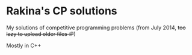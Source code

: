 Rakina's CP solutions
=====

My solutions of competitive programming problems (from July 2014, ~~too lazy to upload older files :P~~)

Mostly in C++
